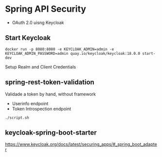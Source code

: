 # Spring API Security

+ OAuth 2.0 uisng Keycloak

## Start Keycloak

```shell
docker run -p 8080:8080 -e KEYCLOAK_ADMIN=admin -e KEYCLOAK_ADMIN_PASSWORD=admin quay.io/keycloak/keycloak:18.0.0 start-dev
```

Setup Realm and Client Credentials

## spring-rest-token-validation

Validade a token by hand, without framework

+ Userinfo endpoint
+ Token Introspection endpoint

```shell
./script.sh
```

## keycloak-spring-boot-starter

https://www.keycloak.org/docs/latest/securing_apps/#_spring_boot_adapter

